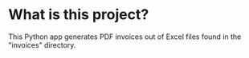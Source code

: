# What is this project?
This Python app generates PDF invoices out of Excel files found in the "invoices" directory.